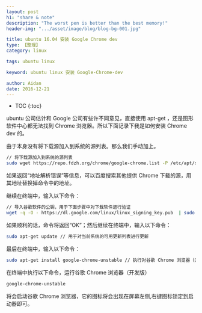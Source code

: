 ```yaml
---
layout: post
h1: "share & note"
description: "The worst pen is better than the best memory!"
header-img: ".../asset/image/blog/blog-bg-001.jpg"

title: ubuntu 16.04 安装 Google Chrome dev
type: 【整理】
category: linux

tags: ubuntu linux

keyword: ubuntu linux 安装 Google-Chrome-dev

author: Aidan
date: 2016-12-21
---
```


* TOC
{:toc}

ubuntu 公司估计和 Google 公司有些许不同意见，直接使用 apt-get ，还是图形软件中心都无法找到 Chrome 浏览器。所以下面记录下我是如何安装 Chrome dev 的。

由于本身没有将下载源加入到系统的源列表。那么我们手动加上。

```bash
// 将下载源加入到系统的源列表
sudo wget https://repo.fdzh.org/chrome/google-chrome.list -P /etc/apt/sources.list.d/
```

如果返回“地址解析错误”等信息，可以百度搜索其他提供 Chrome 下载的源，用其地址替换掉命令中的地址。

继续在终端中，输入以下命令：

```bash
// 导入谷歌软件的公钥，用于下面步骤中对下载软件进行验证
wget -q -O - https://dl.google.com/linux/linux_signing_key.pub  | sudo apt-key add - 
```

如果顺利的话，命令将返回“OK”；然后继续在终端中，输入以下命令：

```bash
sudo apt-get update // 用于对当前系统的可用更新列表进行更新
```

最后在终端中，输入以下命令：

```bash
sudo apt-get install google-chrome-unstable // 执行对谷歌 Chrome 浏览器（开发版）的安装
```

在终端中执行以下命令，运行谷歌 Chrome 浏览器（开发版）

```bash
google-chrome-unstable
```

将会启动谷歌 Chrome 浏览器，它的图标将会出现在屏幕左侧,右键图标锁定到启动器即可。
